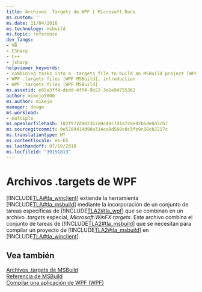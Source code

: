 ```yaml
---
title: Archivos .Targets de WPF | Microsoft Docs
ms.custom: ''
ms.date: 11/04/2016
ms.technology: msbuild
ms.topic: reference
dev_langs:
- VB
- CSharp
- C++
- jsharp
helpviewer_keywords:
- combining tasks into a .targets file to build an MSBuild project [WPF MSBuild]
- WPF .targets files [WPF MSBuild], introduction
- WPF .targets files [WPF MSBuild]
ms.assetid: e85a3ff4-dedd-4ff4-9b22-3a1e94755362
author: mikejo5000
ms.author: mikejo
manager: douge
ms.workload:
- multiple
ms.openlocfilehash: 182f972d902367e0c49c7d1a7c8e92b6de8d3cb7
ms.sourcegitcommit: 0e5289414d90a314ca0d560c0c3fe9c88cb2217c
ms.translationtype: HT
ms.contentlocale: es-ES
ms.lasthandoff: 07/19/2018
ms.locfileid: "39151813"
---
```

# <a name="wpf-targets-files"></a>Archivos .targets de WPF
[!INCLUDE[TLA#tla_winclient](../misc/includes/tlasharptla_winclient_md.md)] extiende la herramienta [!INCLUDE[TLA#tla_msbuild](../msbuild/includes/tlasharptla_msbuild_md.md)] mediante la incorporación de un conjunto de tareas específicas de [!INCLUDE[TLA2#tla_wpf](../msbuild/includes/tla2sharptla_wpf_md.md)] que se combinan en un archivo *.targets* especial, *Microsoft.WinFX.targets*. Este archivo combina el conjunto de tareas de [!INCLUDE[TLA2#tla_msbuild](../msbuild/includes/tla2sharptla_msbuild_md.md)] que se necesitan para compilar un proyecto de [!INCLUDE[TLA2#tla_msbuild](../msbuild/includes/tla2sharptla_msbuild_md.md)] en [!INCLUDE[TLA#tla_winclient](../misc/includes/tlasharptla_winclient_md.md)].  
  
## <a name="see-also"></a>Vea también  
 [Archivos .targets de MSBuild](../msbuild/msbuild-dot-targets-files.md)   
 [Referencia de MSBuild](../msbuild/msbuild-reference.md)   
 [Compilar una aplicación de WPF (WPF)](/dotnet/framework/wpf/app-development/building-a-wpf-application-wpf)